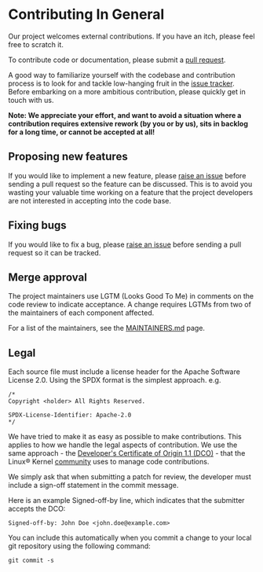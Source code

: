# Contributing In General

Our project welcomes external contributions. If you have an itch, please feel
free to scratch it.

To contribute code or documentation, please submit a [pull request](https://github.com/hseipp/ocpv-blockstorage/pulls).

A good way to familiarize yourself with the codebase and contribution process is
to look for and tackle low-hanging fruit in the [issue tracker](https://github.com/hseipp/ocpv-blockstorage/issues).
Before embarking on a more ambitious contribution, please quickly get in touch with us.

**Note: We appreciate your effort, and want to avoid a situation where a contribution
requires extensive rework (by you or by us), sits in backlog for a long time, or
cannot be accepted at all!**

## Proposing new features

If you would like to implement a new feature, please [raise an issue](https://github.com/hseipp/ocpv-blockstorage/issues)
before sending a pull request so the feature can be discussed. This is to avoid
you wasting your valuable time working on a feature that the project developers
are not interested in accepting into the code base.

## Fixing bugs

If you would like to fix a bug, please [raise an issue](https://github.com/hseipp/ocpv-blockstorage/issues) before sending a
pull request so it can be tracked.

## Merge approval

The project maintainers use LGTM (Looks Good To Me) in comments on the code
review to indicate acceptance. A change requires LGTMs from two of the
maintainers of each component affected.

For a list of the maintainers, see the [MAINTAINERS.md](MAINTAINERS.md) page.

## Legal

Each source file must include a license header for the Apache
Software License 2.0. Using the SPDX format is the simplest approach.
e.g.

```text
/*
Copyright <holder> All Rights Reserved.

SPDX-License-Identifier: Apache-2.0
*/
```

We have tried to make it as easy as possible to make contributions. This
applies to how we handle the legal aspects of contribution. We use the
same approach - the [Developer's Certificate of Origin 1.1 (DCO)](https://github.com/hyperledger/fabric/blob/master/docs/source/DCO1.1.txt) - that the Linux® Kernel [community](https://elinux.org/Developer_Certificate_Of_Origin)
uses to manage code contributions.

We simply ask that when submitting a patch for review, the developer
must include a sign-off statement in the commit message.

Here is an example Signed-off-by line, which indicates that the
submitter accepts the DCO:

```text
Signed-off-by: John Doe <john.doe@example.com>
```

You can include this automatically when you commit a change to your
local git repository using the following command:

```shell
git commit -s
```
